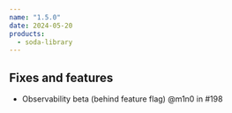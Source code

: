 ```yaml
---
name: "1.5.0"
date: 2024-05-20
products:
  - soda-library
---
```


## Fixes and features

* Observability beta (behind feature flag) @m1n0 in #198






